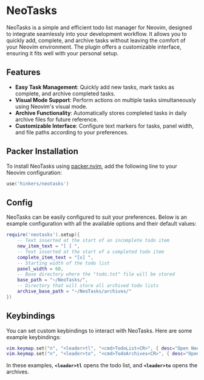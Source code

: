 # NeoTasks

NeoTasks is a simple and efficient todo list manager for Neovim, designed to integrate seamlessly into your development workflow.
It allows you to quickly add, complete, and archive tasks without leaving the comfort of your Neovim environment.
The plugin offers a customizable interface, ensuring it fits well with your personal setup.

## Features

* **Easy Task Management**: Quickly add new tasks, mark tasks as complete, and archive completed tasks.
* **Visual Mode Support**: Perform actions on multiple tasks simultaneously using Neovim's visual mode.
* **Archive Functionality**: Automatically stores completed tasks in daily archive files for future reference.
* **Customizable Interface**: Configure text markers for tasks, panel width, and file paths according to your preferences.

## Packer Installation

To install NeoTasks using [packer.nvim](https://github.com/wbthomason/packer.nvim), add the following line to your Neovim configuration:

```lua
use('hinkers/neotasks')
```

## Config

NeoTasks can be easily configured to suit your preferences. Below is an example configuration with all the available options and their default values:

```lua
require('neotasks').setup({
    -- Text inserted at the start of an incomplete todo item
    new_item_text = "[ ] ",
    -- Text inserted at the start of a completed todo item
    complete_item_text = "[x] ",
    -- Starting width of the todo list
    panel_width = 60,
    -- Base directory where the "todo.txt" file will be stored
    base_path = "~/NeoTasks/",
    -- Directory that will store all archived todo lists
    archive_base_path = "~/NeoTasks/archives/"
})
```

## Keybindings

You can set custom keybindings to interact with NeoTasks. Here are some example keybindings:

```lua
vim.keymap.set("n", "<leader>tl", "<cmd>TodoList<CR>", { desc="Open NeoTasks todo list" })
vim.keymap.set("n", "<leader>to", "<cmd>TodoArchives<CR>", { desc="Open NeoTasks archives" })
```

In these examples, **`<leader>tl`** opens the todo list, and **`<leader>to`** opens the archives.
